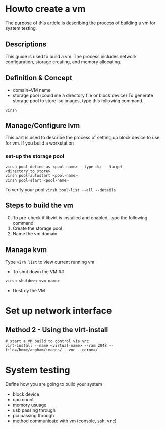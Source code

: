 # Howto create a vm #
The purpose of this article is describing the process of building a vm for system testing.

## Descriptions ##
This guide is used to build a vm. The process includes network configuration, storage creating, and memory allocating. 

## Definition & Concept ##
- domain~VM name
- storage pool (could me a directory file or block device)
 To generate storage pool to store iso images, type this following command.

`virsh`

## Manage/Configure lvm 
This part is used to describe the process of setting up block device to use for vm. If you build a workstation

### set-up the storage pool

```
virsh pool-define-as <pool-name> --type dir --target <directory_to_store>
virsh pool-autostart <pool-name> 
virsh pool-start <pool-name>
```

To verify your pool
`virsh pool-list --all --details`

## Steps to build the vm ##
0. To pre-check if libvirt is installed and enabled, type the following command 
1. Create the storage pool
2. Name the vm domain

## Manage kvm ##
Type `virh list` to view current running vm

- To shut down the VM ##
```
virsh shutdown <vm-name>
```
- Destroy the VM



# Set up network interface #



## Method 2 - Using the virt-install ##

```
# start a VM build to control via vnc 
virt-install --name <virtual-name> --ram 2048 --file=/home/anpham/images/ --vnc --cdrom=/
```

# System testing #

Define how you are going to build your system
- block device
- cpu count
- memory usuage
- usb passing through
- pci passing through
- method communicate with vm (console, ssh, vnc)



